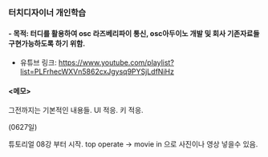 ### 터치디자이너 개인학습

#### - 목적: 터디를 활용하여 osc 라즈베리파이 통신, osc아두이노 개발 및 회사 기존자료들 구현가능하도록 하기 위함.

- 유튜브 링크: 
https://www.youtube.com/playlist?list=PLFrhecWXVn5862cxJgysq9PYSjLdfNiHz

#### <메모>

그전까지는 기본적인 내용들. UI 적응. 키 적응.

(0627일)

튜토리얼 08강 부터 시작.
top operate -> movie in 으로 사진이나 영상 넣을수 있음. 